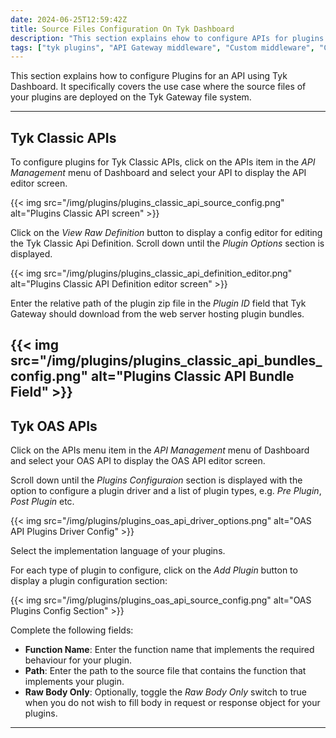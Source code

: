 ```yaml
---
date: 2024-06-25T12:59:42Z
title: Source Files Configuration On Tyk Dashboard
description: "This section explains ehow to configure APIs for plugins deployed on the Gateway file system using Tyk Dashboard"
tags: ["tyk plugins", "API Gateway middleware", "Custom middleware", "Custom API request"]
---
```


This section explains how to configure Plugins for an API using Tyk Dashboard. It specifically covers the use case where the source files of your plugins are deployed on the Tyk Gateway file system. 

---

## Tyk Classic APIs

To configure plugins for Tyk Classic APIs, click on the APIs item in the *API Management* menu of Dashboard and select your API to display the API editor screen.

{{< img src="/img/plugins/plugins_classic_api_source_config.png" alt="Plugins Classic API screen" >}}

Click on the *View Raw Definition* button to display a config editor for editing the Tyk Classic Api Definition. Scroll down until the *Plugin Options* section is displayed.

{{< img src="/img/plugins/plugins_classic_api_definition_editor.png" alt="Plugins Classic API Definition editor screen" >}}

Enter the relative path of the plugin zip file in the *Plugin ID* field that Tyk Gateway should download from the web server hosting plugin bundles.

{{< img src="/img/plugins/plugins_classic_api_bundles_config.png" alt="Plugins Classic API Bundle Field" >}}
---

## Tyk OAS APIs 

Click on the APIs menu item in the *API Management* menu of Dashboard and select your OAS API to display the OAS API editor screen.

Scroll down until the *Plugins Configuraion* section is displayed with the option to configure a plugin driver and a list of plugin types, e.g. *Pre Plugin*, *Post Plugin* etc. 

{{< img src="/img/plugins/plugins_oas_api_driver_options.png" alt="OAS API Plugins Driver Config" >}}

Select the implementation language of your plugins.

For each type of plugin to configure, click on the *Add Plugin* button to display a plugin configuration section:

{{< img src="/img/plugins/plugins_oas_api_source_config.png" alt="OAS Plugins Config Section" >}}

Complete the following fields:

- **Function Name**: Enter the function name that implements the required behaviour for your plugin.
- **Path**: Enter the path to the source file that contains the function that implements your plugin.
- **Raw Body Only**: Optionally, toggle the *Raw Body Only* switch to true when you do not wish to fill body in request or response object for your plugins.

---
